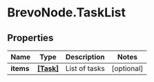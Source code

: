 # BrevoNode.TaskList

## Properties
Name | Type | Description | Notes
------------ | ------------- | ------------- | -------------
**items** | [**[Task]**](Task.md) | List of tasks | [optional] 


